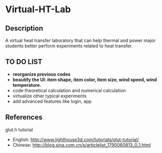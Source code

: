 # Virtual-HT-Lab
## Description
A virtual heat transfer laboratory that can help thermal and power major students better perform experiments related to heat transfer.

## TO DO LIST
- **reorganize previous codes**
- **beautify the UI: item shape, item color, item size, wind speed, wind temperature.**
- code theoretical calculation and numerical calculation
- virtualize other typical experiments
- add advanced features like login, app

<!--"bold" means current stage-->

## References
glut.h tutorial

- English: http://www.lighthouse3d.com/tutorials/glut-tutorial/
- Chinese: http://blog.sina.com.cn/s/articlelist_1790060813_0_1.html